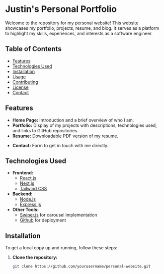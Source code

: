 <!-- This is a porfolio site template complete with a blog. Includes:

- MDX and Markdown support
- Optimized for SEO (sitemap, robots, JSON-LD schema)
- RSS Feed
- Dynamic OG images
- Syntax highlighting
- Tailwind v4
- Vercel Speed Insights / Web Analytics
- Geist font -->

# Justin's Personal Portfolio

Welcome to the repository for my personal website! This website showcases my portfolio, projects, resume, and blog. It serves as a platform to highlight my skills, experiences, and interests as a software engineer.

## Table of Contents

- [Features](#features)
- [Technologies Used](#technologies-used)
- [Installation](#installation)
- [Usage](#usage)
- [Contributing](#contributing)
- [License](#license)
- [Contact](#contact)

## Features

- **Home Page:** Introduction and a brief overview of who I am.
- **Portfolio:** Display of my projects with descriptions, technologies used, and links to GitHub repositories.
- **Resume:** Downloadable PDF version of my resume.
<!-- - **Blog:** Posts about my journey, tech tutorials, and industry insights. -->
- **Contact:** Form to get in touch with me directly.

## Technologies Used

- **Frontend:**
  - [React.js](https://reactjs.org/)
  - [Next.js](https://nextjs.org/)
  - [Tailwind CSS](https://tailwindcss.com/)
- **Backend:**
  - [Node.js](https://nodejs.org/)
  - [Express.js](https://expressjs.com/)
  <!-- - **Database:**
  - [PostgreSQL](https://www.postgresql.org/) -->
- **Other Tools:**
  - [Swiper.js](https://swiperjs.com/) for carousel implementation
  - [Github](https://github.com/) for deployment

## Installation

To get a local copy up and running, follow these steps:

1. **Clone the repository:**
   ```bash
   git clone https://github.com/yourusername/personal-website.git
   ```
